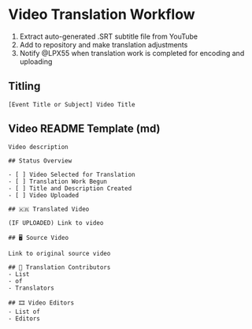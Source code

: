 # Video Translation Workflow

1. Extract auto-generated .SRT subtitle file from YouTube
2. Add to repository and make translation adjustments
3. Notify @LPX55 when translation work is completed for encoding and uploading

## Titling

`[Event Title or Subject] Video Title`

## Video README Template (md)

```
Video description

## Status Overview

- [ ] Video Selected for Translation
- [ ] Translation Work Begun
- [ ] Title and Description Created
- [ ] Video Uploaded

## 🇰🇷 Translated Video

(IF UPLOADED) Link to video

## 🖥 Source Video

Link to original source video

## 🤝 Translation Contributors
- List
- of
- Translators

## 🎞 Video Editors
- List of
- Editors
```